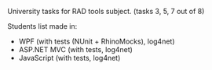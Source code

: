 University tasks for RAD tools subject. (tasks 3, 5, 7 out of 8)

Students list made in:
 - WPF (with tests (NUnit + RhinoMocks), log4net)
 - ASP.NET MVC (with tests, log4net)
 - JavaScript (with tests, log4net)